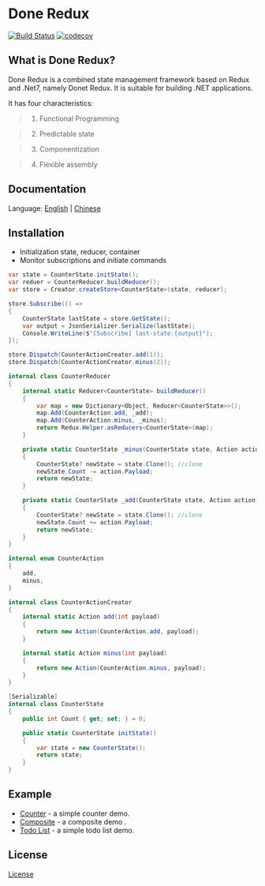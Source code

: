 <h1>Done Redux</h1>

[![Build Status](https://travis-ci.org/gavinhome/done-redux.svg?branch=master)](https://travis-ci.org/gavinhome/done-redux) [![codecov](https://codecov.io/gh/gavinhome/done-redux/branch/master/graph/badge.svg)](https://codecov.io/gh/gvinhome/done-redux)



## What is Done Redux?

Done Redux is a combined state management framework based on Redux and .Net7, namely Donet Redux.
It is suitable for building .NET applications.

It has four characteristics:

> 1. Functional Programming

> 2. Predictable state

> 3. Componentization

> 4. Flexible assembly



## Documentation

Language: [English](README.md) | [Chinese](README.zh.md)



## Installation

-   Initialization state, reducer, container
-   Monitor subscriptions and initiate commands

````c#
var state = CounterState.initState();
var reduer = CounterReducer.buildReducer();
var store = Creator.createStore<CounterState>(state, reducer);

store.Subscribe(() =>
{
    CounterState lastState = store.GetState();
    var output = JsonSerializer.Serialize(lastState);
    Console.WriteLine($"[Subscribe] last-state:{output}");
});

store.Dispatch(CounterActionCreator.add(1));
store.Dispatch(CounterActionCreator.minus(2));

internal class CounterReducer
{
    internal static Reducer<CounterState> buildReducer()
    {
        var map = new Dictionary<Object, Reducer<CounterState>>();
        map.Add(CounterAction.add, _add);
        map.Add(CounterAction.minus, _minus);
        return Redux.Helper.asReducers<CounterState>(map);
    }

    private static CounterState _minus(CounterState state, Action action)
    {
        CounterState? newState = state.Clone(); //clone
        newState.Count -= action.Payload;
        return newState;
    }

    private static CounterState _add(CounterState state, Action action)
    {
        CounterState? newState = state.Clone(); //clone
        newState.Count += action.Payload;
        return newState;
    }
}

internal enum CounterAction
{
    add,
    minus,
}

internal class CounterActionCreator
{
    internal static Action add(int payload)
    {
        return new Action(CounterAction.add, payload);
    }

    internal static Action minus(int payload)
    {
        return new Action(CounterAction.minus, payload);
    }
}

[Serializable]
internal class CounterState
{
    public int Count { get; set; } = 0;

    public static CounterState initState()
    {
        var state = new CounterState();
        return state;
    }
}
````



## Example

-   [Counter](test/redux_tests/Counter) - a simple counter demo.
-   [Composite](test/redux_tests/Composite) - a composite demo .
-   [Todo List](test/redux_tests/TodoList) - a simple todo list demo.



## License

[License](LICENSE)